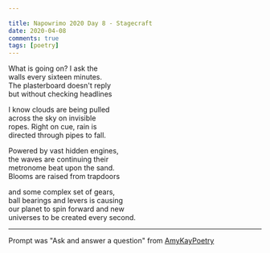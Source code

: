 ```yaml
---  
  
title: Napowrimo 2020 Day 8 - Stagecraft  
date: 2020-04-08 
comments: true  
tags: [poetry]  
---  
```


What is going on? I ask the  
walls every sixteen minutes.  
The plasterboard doesn't reply  
but without checking headlines  

I know clouds are being pulled  
across the sky on invisible  
ropes. Right on cue, rain is  
directed through pipes to fall.  

Powered by vast hidden engines,  
the waves are continuing their  
metronome beat upon the sand.  
Blooms are raised from trapdoors  

and some complex set of gears,  
ball bearings and levers is causing  
our planet to spin forward and new  
universes to be created every second.  

***  

Prompt was "Ask and answer a question" from <a href="https://www.instagram.com/amykaypoetry/">AmyKayPoetry</a>  
